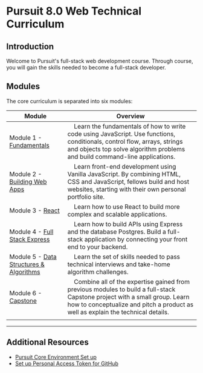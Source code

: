 # Pursuit 8.0 Web Technical Curriculum

## Introduction

Welcome to Pursuit's full-stack web development course. Through course, you will gain the skills needed to become a full-stack developer.

## Modules

The core curriculum is separated into six modules:

| Module                                                                    | Overview                                                                                                                                                                                                                         |
| ------------------------------------------------------------------------- | -------------------------------------------------------------------------------------------------------------------------------------------------------------------------------------------------------------------------------- |
| Module 1 - [Fundamentals](./fundamentals/README.md)                       | &nbsp;&nbsp;&nbsp; Learn the fundamentals of how to write code using JavaScript. Use functions, conditionals, control flow, arrays, strings and objects top solve algorithm problems and build command-line applications.        |
| Module 2 - [Building Web Apps](./html_css_dom/README.md)                  | &nbsp;&nbsp;&nbsp; Learn front-end development using Vanilla JavaScript. By combining HTML, CSS and JavaScript, fellows build and host websites, starting with their own personal portfolio site.                                |
| Module 3 - [React](./react/README.md)                                     | &nbsp;&nbsp;&nbsp; Learn how to use React to build more complex and scalable applications.                                                                                                                                       |
| Module 4 - [Full Stack Express](./full-stack-express/README.md)           | &nbsp;&nbsp;&nbsp; Learn how to build APIs using Express and the database Postgres. Build a full-stack application by connecting your front end to your backend.                                                                 |
| Module 5 - [Data Structures & Algorithms](./data-structures-&-algorithms) | &nbsp;&nbsp;&nbsp; Learn the set of skills needed to pass technical interviews and take-home algorithm challenges.                                                                                                               |
| Module 6 - [Capstone](https://github.com/joinpursuit/capstone)            | &nbsp;&nbsp;&nbsp; Combine all of the expertise gained from previous modules to build a full-stack Capstone project with a small group. Learn how to conceptualize and pitch a product as well as explain the technical details. |
|                                                                           |

---

## Additional Resources

- [Pursuit Core Environment Set up](./computer-set-up)
- [Set up Personal Access Token for GitHub](./computer-set-up/pat-set-up/README.md)
